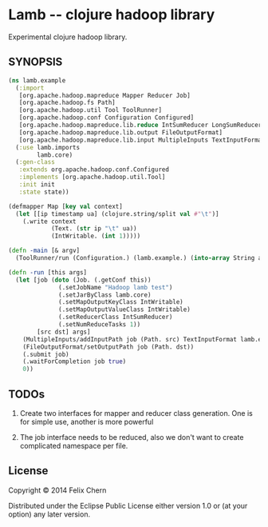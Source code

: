 Lamb -- clojure hadoop library
==============================

Experimental clojure hadoop library.

SYNOPSIS
--------

```clj
(ns lamb.example
  (:import
   [org.apache.hadoop.mapreduce Mapper Reducer Job]
   [org.apache.hadoop.fs Path]
   [org.apache.hadoop.util Tool ToolRunner]
   [org.apache.hadoop.conf Configuration Configured]
   [org.apache.hadoop.mapreduce.lib.reduce IntSumReducer LongSumReducer]
   [org.apache.hadoop.mapreduce.lib.output FileOutputFormat]
   [org.apache.hadoop.mapreduce.lib.input MultipleInputs TextInputFormat])
  (:use lamb.imports
        lamb.core)
  (:gen-class
   :extends org.apache.hadoop.conf.Configured
   :implements [org.apache.hadoop.util.Tool]
   :init init
   :state state))

(defmapper Map [key val context]
  (let [[ip timestamp ua] (clojure.string/split val #"\t")]
    (.write context
            (Text. (str ip "\t" ua))
            (IntWritable. (int 1)))))

(defn -main [& argv]
  (ToolRunner/run (Configuration.) (lamb.example.) (into-array String argv)))

(defn -run [this args]
  (let [job (doto (Job. (.getConf this))
              (.setJobName "Hadoop lamb test")
              (.setJarByClass lamb.core)
              (.setMapOutputKeyClass IntWritable)
              (.setMapOutputValueClass IntWritable)
              (.setReducerClass IntSumReducer)
              (.setNumReduceTasks 1))
        [src dst] args]
    (MultipleInputs/addInputPath job (Path. src) TextInputFormat lamb.example.Map)
    (FileOutputFormat/setOutputPath job (Path. dst))
    (.submit job)
    (.waitForCompletion job true)
    0))
```

TODOs
-----

1. Create two interfaces for mapper and reducer class generation. One is for simple use, another is more powerful

2. The job interface needs to be reduced, also we don't want to create complicated namespace per file.

License
-------

Copyright © 2014 Felix Chern

Distributed under the Eclipse Public License either version 1.0 or (at
your option) any later version.
